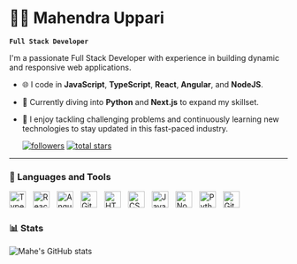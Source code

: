 # 🏄‍♂️ Mahendra Uppari

**`Full Stack Developer`**

I'm a passionate Full Stack Developer with experience in building dynamic and responsive web applications.

- 🌐 I code in **JavaScript**, **TypeScript**, **React**, **Angular**, and **NodeJS**.
- 🚀 Currently diving into **Python** and **Next.js** to expand my skillset.
- 💼 I enjoy tackling challenging problems and continuously learning new technologies to stay updated in this fast-paced industry.

   <p align="left">
      <a href="https://github.com/mahenvs?tab=followers">
         <img alt="followers" title="Follow me on Github" src="https://custom-icon-badges.demolab.com/github/followers/mahenvs?color=236ad3&labelColor=1155ba&style=for-the-badge&logo=person-add&label=Follow&logoColor=white"/></a>
      <a href="https://github.com/Mahenvs?tab=repositories&sort=stargazers">
         <img alt="total stars" title="Total stars on GitHub" src="https://custom-icon-badges.demolab.com/github/stars/mahenvs?color=55960c&style=for-the-badge&labelColor=488207&logo=star"/></a>
   </p>

---

### 🧰 Languages and Tools


<img align="left" alt="TypeScript" width="30px" style="padding-right:10px;" src="https://cdn.jsdelivr.net/gh/devicons/devicon/icons/typescript/typescript-plain.svg" />
<img align="left" alt="React" width="30px" style="padding-right:10px;" src="https://cdn.jsdelivr.net/gh/devicons/devicon/icons/react/react-original.svg" />
<img align="left" alt="Angular" width="30px" style="padding-right:10px;" src="https://cdn.jsdelivr.net/gh/devicons/devicon/icons/angularjs/angularjs-plain.svg" />
<img align="left" alt="Git" width="30px" style="padding-right:10px;" src="https://cdn.jsdelivr.net/gh/devicons/devicon/icons/git/git-original.svg" />
<img align="left" alt="HTML" width="30px" style="padding-right:10px;" src="https://cdn.jsdelivr.net/gh/devicons/devicon/icons/html5/html5-plain.svg" />
<img align="left" alt="CSS" width="30px" style="padding-right:10px;" src="https://cdn.jsdelivr.net/gh/devicons/devicon/icons/css3/css3-plain.svg" />
<img align="left" alt="JavaScript" width="30px" style="padding-right:10px;" src="https://cdn.jsdelivr.net/gh/devicons/devicon/icons/javascript/javascript-plain.svg" />
<img align="left" alt="NodeJS" width="30px" style="padding-right:10px;" src="https://cdn.jsdelivr.net/gh/devicons/devicon/icons/nodejs/nodejs-original.svg" />
<img align="left" alt="Python" width="30px" style="padding-right:10px;" src="https://cdn.jsdelivr.net/gh/devicons/devicon/icons/python/python-plain.svg" />
<img align="left" alt="GitHub" width="30px" style="padding-right:10px;" src="https://cdn.jsdelivr.net/gh/devicons/devicon/icons/github/github-original.svg" />

<br />

#

### 📊 Stats

![Mahe's GitHub stats](https://github-readme-stats.vercel.app/api?username=mahenvs&show_icons=true&theme=gruvbox)

<!-- ![GitHub Streak](https://streak-stats.demolab.com?user=mahenvs&theme=gruvbox&border_radius=4.5) -->


